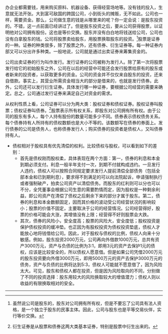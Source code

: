 办企业都需要钱，用来购买原料、机器设备、获得经营场地等。没有钱的投入，生意就无法开张。大到富可敌国的跨国公司，小到街头的摊贩，无不如此。公司也一样，需要资金。那么，公司做生意的钱是从哪里来的呢？你一定会说：是股东投资的。不错，这一点前面已经讲过了。但是股东投资之后，要从公司获得股票，以证明他对公司拥有股份。这也是等价交换。股东并没有白白地将钱送给公司，公司也没有白拿股东的钱。公司将股票卖给股东，用股票换取股东的投资。[^1]股票是证券的一种。证券的种类很多，除了股票之外，还有债券、衍生证券等。每一种证券内部又可以分出许多种类。一般地说，公司就是通过出卖证券来筹集资金的。

[^1]:虽然说公司是股东的，股东对公司拥有所有权，但是不要忘了公司具有法人资格，是一个独立于股东的民事主体。因此，公司与股东也是平等交易伙伴，实行等价交换。

公司出卖证券的行为叫作发行。发行证券的公司被称为发行人。除了第一次将股票发行给它的初始股东之外，公司在以后的经营中可能还会发行股票给原有的股东或者新来的投资者，以获取更多的资金。公司的资金并不仅仅来自股东的投资，还来自借款。事实上，其营业所需资金相当大的部分是借来的，也就是发行债券。此外，公司还可以发行衍生证券。具体发行哪一种证券，要根据公司经营的需要来确定。总之，公司通过发行证券来满足自己对资金的需求。

从权利性质上看，公司证券可以分为两大类：股权证券和债权证券。股权证券叫股票；债权证券叫债券。[^2]股票表示所有权关系，即股东对公司拥有所有权。由于公司的股东有多人，每个人持有股份的数量可能多少不同。债券表示债权债务关系。每个债券持有人所持有的债权数额也是大小不等的。该数额写在债券的券面上。发行债券的公司是债务人，也称债券发行人；购买债券的投资者是债权人，又叫债券持有人。

[^2]:衍生证券是从股票和债券这两大类基本证券，特别是股票中衍生出来的。

- 债权相对于股权具有优先清偿的权利。比较债权与股权，可以看到如下的差别：
	- 首先是债权刚而股权柔，具体表现在两个方面：第一，债券的利息和本金到期必须支付。利息一般半年支付一次，到期不付就构成违约。一旦发行人违约，债权人可以按照合同规定要求发行人提前清偿全部债务（包括全部本金和已到期利息），要求得不到满足的可以向法院起诉，申请强制执行或者强制破产，拍卖公司资产以清偿债务。而股东的红利则可以分也可以不分，全凭董事会根据公司生意的需要酌情而定，因为股权是一种剩余利益，即公司资产在清偿了债权之后剩余下来的部分才属于股东。第二，债券的利息和本金数额固定，因而其价格的波动受公司经营状况的影响较小；股票的价值不固定，主要取决于公司的经营情况。公司经营得好，股票的价格可能会大涨，其增值没有上限；经营得不好则股票会大跌。
	- 其次，债券的风险小，安全度高；股票的风险大，安全度低；股权投资是保护债权投资的缓冲垫。也正因为有股权投资为债权投资垫底，债权人才能放心地将钱借给公司。因此，对于股权与债权的比例，债权人向来十分敏感。例如，股东投资2000万元，公司再向外借款1000万元，总共有资产3000万元，资产与负债的比例为3:1，即用3元的资产去保护1元的债权，应该是比较安全的，所以债权人愿意借。但是如果公司凭借2000万元的股东投资要向外借3000万元，即用5000万元的资产去保护3000万元的债务，资产与负债的比例将达到5:3，债权人可能就不愿意借了，因为风险太大。可见，股东和债权人都在投资，但是因为风险取向的不同，分别做了不同的投资选择：股东用较大的风险换取较大的增值潜力；债权人则以收益的有限换取相对的安全。
___